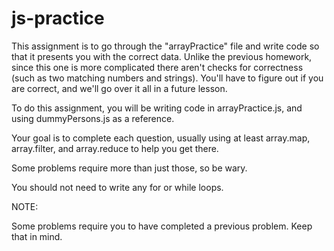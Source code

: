 # js-practice

This assignment is to go through the "arrayPractice" file and write code so that it presents you with the correct data.
Unlike the previous homework, since this one is more complicated there aren't checks for correctness (such as two matching numbers and strings). You'll have to figure out if you are correct, and we'll go over it all in a future lesson.

To do this assignment, you will be writing code in arrayPractice.js, and using dummyPersons.js as a reference.

Your goal is to complete each question, usually using at least array.map, array.filter, and array.reduce to help you get there.

Some problems require more than just those, so be wary. 

You should not need to write any for or while loops.

NOTE:

Some problems require you to have completed a previous problem. Keep that in mind. 
